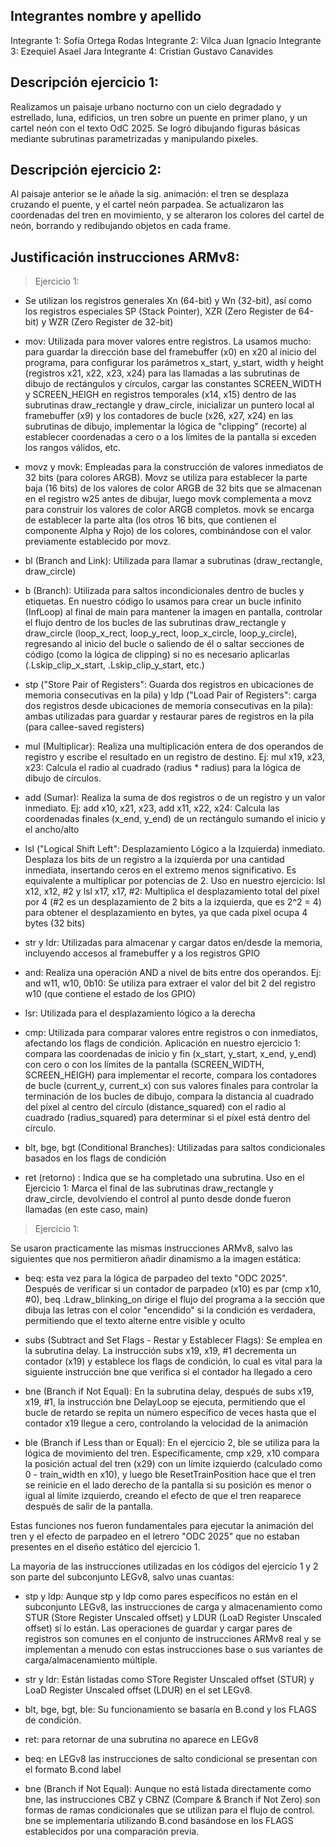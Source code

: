 
## Integrantes nombre y apellido

Integrante 1: Sofía Ortega Rodas
Integrante 2: Vilca Juan Ignacio
Integrante 3: Ezequiel Asael Jara
Integrante 4: Cristian Gustavo Canavides


## Descripción ejercicio 1: 
Realizamos un paisaje urbano nocturno con un cielo degradado y estrellado, luna, edificios, un tren sobre un puente en primer plano, y un cartel neón con el texto OdC 2025. Se logró dibujando figuras básicas mediante subrutinas parametrizadas y manipulando pixeles.



## Descripción ejercicio 2:

Al paisaje anterior se le añade la sig. animación: el tren se desplaza cruzando el puente, y el cartel neón parpadea. Se actualizaron las coordenadas del tren en movimiento, y se alteraron los colores del cartel de neón, borrando y redibujando objetos en cada frame.


## Justificación instrucciones ARMv8:

> Ejercicio 1: 

* Se utilizan los registros generales Xn (64-bit) y Wn (32-bit), así como los registros especiales SP (Stack Pointer), XZR (Zero Register de 64-bit) y WZR (Zero Register de 32-bit)

* mov: Utilizada para mover valores entre registros. La usamos mucho: para guardar la dirección base del framebuffer (x0) en x20 al inicio del programa, para configurar los parámetros x_start, y_start, width y height (registros x21, x22, x23, x24) para las llamadas a las subrutinas de dibujo de rectángulos y círculos, cargar las constantes SCREEN_WIDTH y SCREEN_HEIGH en registros temporales (x14, x15) dentro de las subrutinas draw_rectangle y draw_circle, inicializar un puntero local al framebuffer (x9) y los contadores de bucle (x26, x27, x24) en las subrutinas de dibujo, implementar la lógica de "clipping" (recorte) al establecer coordenadas a cero o a los límites de la pantalla si exceden los rangos válidos, etc.

* movz y movk: Empleadas para la construcción de valores inmediatos de 32 bits (para colores ARGB). Movz se utiliza para establecer la parte baja (16 bits) de los valores de color ARGB de 32 bits que se almacenan en el registro w25 antes de dibujar, luego movk complementa a movz para construir los valores de color ARGB completos. movk se encarga de establecer la parte alta (los otros 16 bits, que contienen el componente Alpha y Rojo) de los colores, combinándose con el valor previamente establecido por movz.

* bl (Branch and Link): Utilizada para llamar a subrutinas (draw_rectangle, draw_circle)

* b (Branch): Utilizada para saltos incondicionales dentro de bucles y etiquetas. En nuestro código lo usamos para crear un bucle infinito (InfLoop) al final de main para mantener la imagen en pantalla, controlar el flujo dentro de los bucles de las subrutinas draw_rectangle y draw_circle (loop_x_rect, loop_y_rect, loop_x_circle, loop_y_circle), regresando al inicio del bucle o saliendo de él o saltar secciones de código (como la lógica de clipping) si no es necesario aplicarlas (.Lskip_clip_x_start, .Lskip_clip_y_start, etc.)

* stp ("Store Pair of Registers": Guarda dos registros en ubicaciones de memoria consecutivas en la pila) y ldp ("Load Pair of Registers": carga dos registros desde ubicaciones de memoria consecutivas en la pila): ambas utilizadas para guardar y restaurar pares de registros en la pila (para callee-saved registers)


* mul (Multiplicar): Realiza una multiplicación entera de dos operandos de registro y escribe el resultado en un registro de destino. Ej: mul x19, x23, x23: Calcula el radio al cuadrado (radius * radius) para la lógica de dibujo de círculos.

* add (Sumar): Realiza la suma de dos registros o de un registro y un valor inmediato. Ej: add x10, x21, x23, add x11, x22, x24: Calcula las coordenadas finales (x_end, y_end) de un rectángulo sumando el inicio y el ancho/alto

* lsl ("Logical Shift Left": Desplazamiento Lógico a la Izquierda) inmediato. Desplaza los bits de un registro a la izquierda por una cantidad inmediata, insertando ceros en el extremo menos significativo. Es equivalente a multiplicar por potencias de 2. Uso en nuestro ejercicio: lsl x12, x12, #2 y lsl x17, x17, #2: Multiplica el desplazamiento total del píxel por 4 (#2 es un desplazamiento de 2 bits a la izquierda, que es 2^2 = 4) para obtener el desplazamiento en bytes, ya que cada píxel ocupa 4 bytes (32 bits)

* str y ldr: Utilizadas para almacenar y cargar datos en/desde la memoria, incluyendo accesos al framebuffer y a los registros GPIO

* and: Realiza una operación AND a nivel de bits entre dos operandos. Ej: and w11, w10, 0b10: Se utiliza para extraer el valor del bit 2 del registro w10 (que contiene el estado de los GPIO)

* lsr: Utilizada para el desplazamiento lógico a la derecha

* cmp: Utilizada para comparar valores entre registros o con inmediatos, afectando los flags de condición. Aplicación en nuestro ejercicio 1: compara las coordenadas de inicio y fin (x_start, y_start, x_end, y_end) con cero o con los límites de la pantalla (SCREEN_WIDTH, SCREEN_HEIGH) para implementar el recorte, compara los contadores de bucle (current_y, current_x) con sus valores finales para controlar la terminación de los bucles de dibujo, compara la distancia al cuadrado del píxel al centro del círculo (distance_squared) con el radio al cuadrado (radius_squared) para determinar si el píxel está dentro del círculo.

* blt, bge, bgt (Conditional Branches): Utilizadas para saltos condicionales basados en los flags de condición

* ret (retorno) : Indica que se ha completado una subrutina. Uso en el Ejercicio 1: Marca el final de las subrutinas draw_rectangle y draw_circle, devolviendo el control al punto desde donde fueron llamadas (en este caso, main)

> Ejercicio 1: 

Se usaron practicamente las mismas instrucciones ARMv8, salvo las siguientes que nos permitieron añadir dinamismo a la imagen estática: 

* beq: esta vez para la lógica de parpadeo del texto "ODC 2025". Después de verificar si un contador de parpadeo (x10) es par (cmp x10, #0), beq .Ldraw_blinking_on dirige el flujo del programa a la sección que dibuja las letras con el color "encendido" si la condición es verdadera, permitiendo que el texto alterne entre visible y oculto

* subs (Subtract and Set Flags - Restar y Establecer Flags): Se emplea en la subrutina delay. La instrucción subs x19, x19, #1 decrementa un contador (x19) y establece los flags de condición, lo cual es vital para la siguiente instrucción bne que verifica si el contador ha llegado a cero

* bne (Branch if Not Equal): En la subrutina delay, después de subs x19, x19, #1, la instrucción bne DelayLoop se ejecuta, permitiendo que el bucle de retardo se repita un número específico de veces hasta que el contador x19 llegue a cero, controlando la velocidad de la animación

* ble (Branch if Less than or Equal): En el ejercicio 2, ble se utiliza para la lógica de movimiento del tren. Específicamente, cmp x29, x10 compara la posición actual del tren (x29) con un límite izquierdo (calculado como 0 - train_width en x10), y luego ble ResetTrainPosition hace que el tren se reinicie en el lado derecho de la pantalla si su posición es menor o igual al límite izquierdo, creando el efecto de que el tren reaparece después de salir de la pantalla.


Estas funciones nos fueron fundamentales para ejecutar la animación del tren y el efecto de parpadeo en el letrero "ODC 2025" que no estaban presentes en el diseño estático del ejercicio 1.

La mayoria de las instrucciones utilizadas en los códigos del ejercicio 1 y 2 son parte del subconjunto LEGv8, salvo unas cuantas: 

* stp y ldp: Aunque stp y ldp como pares específicos no están en el subconjunto LEGv8, las instrucciones de carga y almacenamiento como STUR (Store Register Unscaled offset) y LDUR (LoaD Register Unscaled offset) sí lo están. Las operaciones de guardar y cargar pares de registros son comunes en el conjunto de instrucciones ARMv8 real y se implementan a menudo con estas instrucciones base o sus variantes de carga/almacenamiento múltiple.

* str y ldr: Están listadas como STore Register Unscaled offset (STUR) y LoaD Register Unscaled offset (LDUR) en el set LEGv8.

* blt, bge, bgt, ble: Su funcionamiento se basaría en B.cond y los FLAGS de condición.

* ret: para retornar de una subrutina no aparece en LEGv8

* beq: en LEGv8 las instrucciones de salto condicional se presentan con el formato B.cond label

* bne (Branch if Not Equal): Aunque no está listada directamente como bne, las instrucciones CBZ y CBNZ (Compare & Branch if Not Zero) son formas de ramas condicionales que se utilizan para el flujo de control. bne se implementaría utilizando B.cond basándose en los FLAGS establecidos por una comparación previa.
